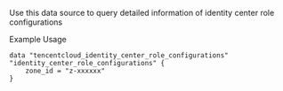 Use this data source to query detailed information of identity center role configurations

Example Usage

```hcl
data "tencentcloud_identity_center_role_configurations" "identity_center_role_configurations" {
    zone_id = "z-xxxxxx"
}
```
